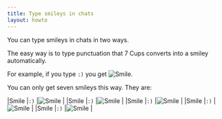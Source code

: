 ```yaml
---
title: Type smileys in chats
layout: howto
---
```

You can type smileys in chats in two ways.

The easy way is to type punctuation that 7 Cups converts into a smiley automatically.

For example, if you type `:)` you get ![Smile](https://d37v7cqg82mgxu.cloudfront.net/img/emoticons/smile.png 'Smile').

You can only get seven smileys this way. They are:

|Smile  |`:)`  |![Smile](https://d37v7cqg82mgxu.cloudfront.net/img/emoticons/smile.png 'Smile')  |
|Smile  |`:)`  |![Smile](https://d37v7cqg82mgxu.cloudfront.net/img/emoticons/smile.png 'Smile')  |
|Smile  |`:)`  |![Smile](https://d37v7cqg82mgxu.cloudfront.net/img/emoticons/smile.png 'Smile')  |
|Smile  |`:)`  |![Smile](https://d37v7cqg82mgxu.cloudfront.net/img/emoticons/smile.png 'Smile')  |
|Smile  |`:)`  |![Smile](https://d37v7cqg82mgxu.cloudfront.net/img/emoticons/smile.png 'Smile')  |
